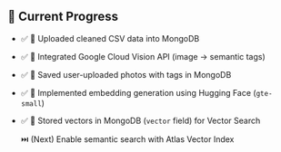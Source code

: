 ## 🏁 Current Progress

- ✅ 📂 Uploaded cleaned CSV data into MongoDB
- ✅ 🤖 Integrated Google Cloud Vision API (image → semantic tags)
- ✅ 🧠 Saved user-uploaded photos with tags in MongoDB
- ✅ 🧬 Implemented embedding generation using Hugging Face (`gte-small`)
- ✅ 🧮 Stored vectors in MongoDB (`vector` field) for Vector Search

  ⏭️  (Next) Enable semantic search with Atlas Vector Index